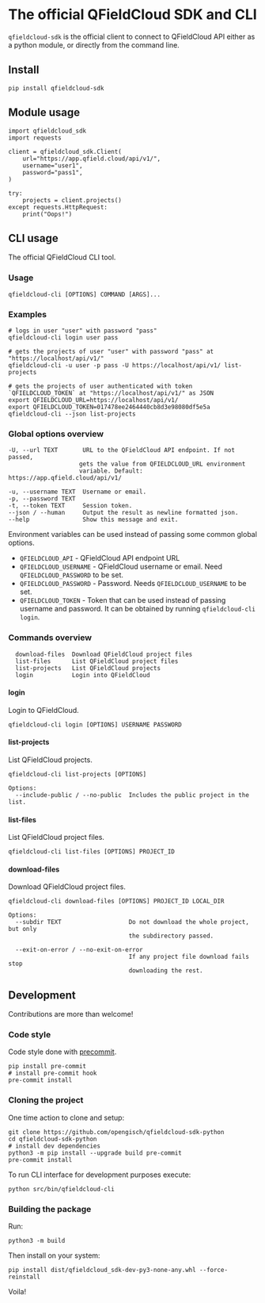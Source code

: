 # The official QFieldCloud SDK and CLI

`qfieldcloud-sdk` is the official client to connect to QFieldCloud API either as a python module, or directly from the command line.

## Install

`pip install qfieldcloud-sdk`

## Module usage

```
import qfieldcloud_sdk
import requests

client = qfieldcloud_sdk.Client(
    url="https://app.qfield.cloud/api/v1/",
    username="user1",
    password="pass1",
)

try:
    projects = client.projects()
except requests.HttpRequest:
    print("Oops!")
```

## CLI usage

The official QFieldCloud CLI tool.

### Usage

```
qfieldcloud-cli [OPTIONS] COMMAND [ARGS]...
```

### Examples

```
# logs in user "user" with password "pass"
qfieldcloud-cli login user pass

# gets the projects of user "user" with password "pass" at "https://localhost/api/v1/"
qfieldcloud-cli -u user -p pass -U https://localhost/api/v1/ list-projects

# gets the projects of user authenticated with token `QFIELDCLOUD_TOKEN` at "https://localhost/api/v1/" as JSON
export QFIELDCLOUD_URL=https://localhost/api/v1/
export QFIELDCLOUD_TOKEN=017478ee2464440cb8d3e98080df5e5a
qfieldcloud-cli --json list-projects
```

### Global options overview

```
-U, --url TEXT       URL to the QFieldCloud API endpoint. If not passed,
                    gets the value from QFIELDCLOUD_URL environment
                    variable. Default: https://app.qfield.cloud/api/v1/

-u, --username TEXT  Username or email.
-p, --password TEXT
-t, --token TEXT     Session token.
--json / --human     Output the result as newline formatted json.
--help               Show this message and exit.
```

Environment variables can be used instead of passing some common global options.

- `QFIELDCLOUD_API` - QFieldCloud API endpoint URL
- `QFIELDCLOUD_USERNAME` - QFieldCloud username or email. Need `QFIELDCLOUD_PASSWORD` to be set.
- `QFIELDCLOUD_PASSWORD` - Password. Needs `QFIELDCLOUD_USERNAME` to be set.
- `QFIELDCLOUD_TOKEN` - Token that can be used instead of passing username and password. It can be obtained by running `qfieldcloud-cli login`.

### Commands overview

```
  download-files  Download QFieldCloud project files
  list-files      List QFieldCloud project files
  list-projects   List QFieldCloud projects
  login           Login into QFieldCloud
```

#### login

Login to QFieldCloud.

```
qfieldcloud-cli login [OPTIONS] USERNAME PASSWORD
```

#### list-projects

List QFieldCloud projects.

```
qfieldcloud-cli list-projects [OPTIONS]

Options:
  --include-public / --no-public  Includes the public project in the list.
```

#### list-files

List QFieldCloud project files.

```
qfieldcloud-cli list-files [OPTIONS] PROJECT_ID
```

#### download-files

Download QFieldCloud project files.

```
qfieldcloud-cli download-files [OPTIONS] PROJECT_ID LOCAL_DIR

Options:
  --subdir TEXT                   Do not download the whole project, but only
                                  the subdirectory passed.

  --exit-on-error / --no-exit-on-error
                                  If any project file download fails stop
                                  downloading the rest.
```

## Development

Contributions are more than welcome!

### Code style
Code style done with [precommit](https://pre-commit.com/).

```
pip install pre-commit
# install pre-commit hook
pre-commit install
```

### Cloning the project

One time action to clone and setup:

```
git clone https://github.com/opengisch/qfieldcloud-sdk-python
cd qfieldcloud-sdk-python
# install dev dependencies
python3 -m pip install --upgrade build pre-commit
pre-commit install
```

To run CLI interface for development purposes execute:

```
python src/bin/qfieldcloud-cli
```

### Building the package

Run:

```
python3 -m build
```

Then install on your system:

```
pip install dist/qfieldcloud_sdk-dev-py3-none-any.whl --force-reinstall
```

Voila!
